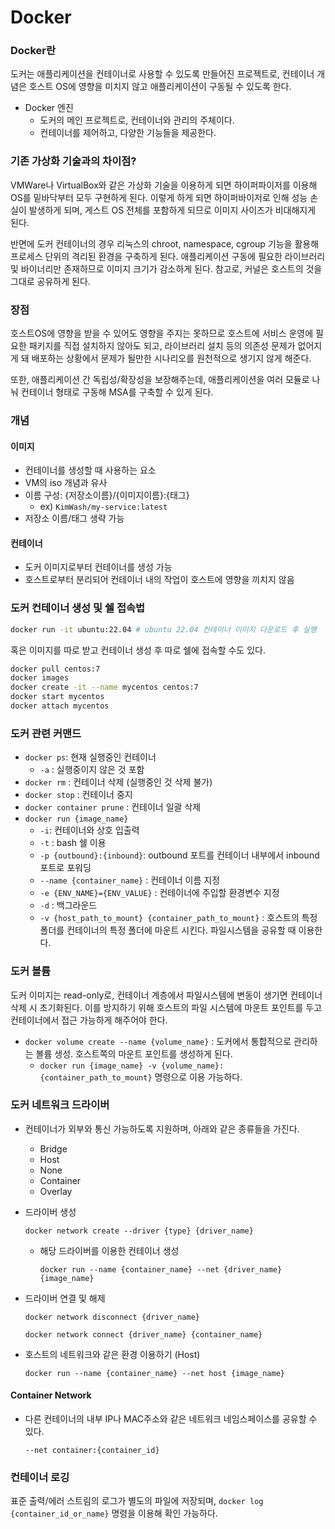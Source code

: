 # Docker

### Docker란

도커는 애플리케이션을 컨테이너로 사용할 수 있도록 만들어진 프로젝트로, 컨테이너 개념은 호스트 OS에 영향을 미치지 않고 애플리케이션이 구동될 수 있도록 한다.

* Docker 엔진
  * 도커의 메인 프로젝트로, 컨테이너와 관리의 주체이다.
  * 컨테이너를 제어하고, 다양한 기능들을 제공한다.

### 기존 가상화 기술과의 차이점?

VMWare나 VirtualBox와 같은 가상화 기술을 이용하게 되면 하이퍼파이저를 이용해  OS를  밑바닥부터 모두 구현하게 된다. 이렇게 하게 되면 하이퍼바이저로 인해 성능 손실이 발생하게 되며, 게스트 OS 전체를 포함하게 되므로 이미지 사이즈가 비대해지게 된다.

반면에 도커 컨테이너의 경우 리눅스의 chroot, namespace, cgroup 기능을 활용해 프로세스 단위의 격리된 환경을 구축하게 된다. 애플리케이션 구동에 필요한 라이브러리 및 바이너리만 존재하므로 이미지 크기가 감소하게 된다. 참고로, 커널은 호스트의 것을 그대로 공유하게 된다.

### 장점

호스트OS에 영향을 받을 수 있어도 영향을 주지는 못하므로 호스트에 서비스 운영에 필요한 패키지를 직접 설치하지 않아도 되고, 라이브러리 설치 등의 의존성 문제가 없어지게 돼 배포하는 상황에서 문제가 될만한 시나리오를 원천적으로 생기지 않게 해준다.

또한, 애플리케이션 간 독립성/확장성을 보장해주는데, 애플리케이션을 여러 모듈로 나눠 컨테이너 형태로 구동해 MSA를 구축할 수 있게 된다.

### 개념

#### 이미지

* 컨테이너를 생성할 때 사용하는 요소
* VM의 iso 개념과 유사
* 이름 구성: {저장소이름}/{이미지이름}:{태그}
  * ex) `KimWash/my-service:latest`
* 저장소 이름/태그 생략 가능

#### 컨테이너

* 도커 이미지로부터 컨테이너를 생성 가능
* 호스트로부터 분리되어 컨테이너 내의 작업이 호스트에 영향을 끼치지 않음

### 도커 컨테이너 생성 및 쉘 접속법

```bash
docker run -it ubuntu:22.04 # ubuntu 22.04 컨테이너 이미지 다운로드 후 실행
```

혹은 이미지를 따로 받고 컨테이너 생성 후 따로 쉘에 접속할 수도 있다.

```bash
docker pull centos:7
docker images
docker create -it --name mycentos centos:7
docker start mycentos
docker attach mycentos
```

### 도커 관련 커맨드

* `docker ps`: 현재 실행중인 컨테이너
  * `-a` : 실행중이지 않은 것 포함
* `docker rm` : 컨테이너 삭제 (실행중인 것 삭제 불가)
* `docker stop` : 컨테이너 중지
* `docker container prune` : 컨테이너 일괄 삭제
* `docker run {image_name}`
  * `-i`:  컨테이너와 상호 입출력
  * `-t` : bash 쉘 이용&#x20;
  * `-p {outbound}:{inbound}`: outbound 포트를 컨테이너 내부에서 inbound 포트로 포워딩
  * `--name {container_name}` : 컨테이너 이름 지정
  * `-e {ENV_NAME}={ENV_VALUE}` : 컨테이너에 주입할 환경변수 지정&#x20;
  * `-d` : 백그라운드
  * `-v {host_path_to_mount} {container_path_to_mount}` : 호스트의 특정 폴더를 컨테이너의 특정 폴더에 마운트 시킨다. 파일시스템을 공유할 때 이용한다.

### 도커 볼륨

도커 이미지는 read-only로, 컨테이너 계층에서 파일시스템에 변동이 생기면 컨테이너 삭제 시 초기화된다. 이를 방지하기 위해 호스트의 파일 시스템에 마운트 포인트를 두고 컨테이너에서 접근 가능하게 해주어야 한다.

* `docker volume create --name {volume_name}` : 도커에서 통합적으로 관리하는 볼륨 생성. 호스트쪽의 마운트 포인트를 생성하게 된다.
  * `docker run {image_name} -v {volume_name}:{container_path_to_mount}` 명령으로 이용 가능하다.&#x20;

### 도커 네트워크 드라이버

* 컨테이너가 외부와 통신 가능하도록 지원하며, 아래와 같은 종류들을 가진다.
  * Bridge
  * Host
  * None
  * Container
  * Overlay
*   드라이버 생성

    `docker network create --driver {type} {driver_name}`

    *   해당 드라이버를 이용한 컨테이너 생성

        `docker run --name {container_name} --net {driver_name} {image_name}`
*   드라이버 연결 및 해제

    `docker network disconnect {driver_name}`

    `docker network connect {driver_name} {container_name}`
*   호스트의 네트워크와 같은 환경 이용하기 (Host)

    `docker run --name {container_name} --net host {image_name}`

#### Container Network

*   다른 컨테이너의 내부 IP나 MAC주소와 같은 네트워크 네임스페이스를 공유할 수 있다.

    `--net container:{container_id}`

### 컨테이너 로깅

표준 출력/에러 스트림의 로그가 별도의 파일에 저장되며, `docker log {container_id_or_name}` 명령을 이용해 확인 가능하다.

